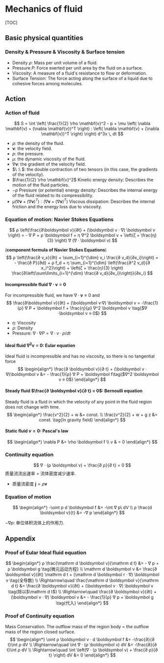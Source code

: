 # Mechanics of fluid

[TOC]

## Basic physical quantities

### Density & Pressure & Viscosity & Surface tension

- Density $\rho$: Mass per unit volume of a fluid.
- Pressure $P$: Force exerted per unit area by the fluid on a surface.
- Viscosity: A measure of a fluid's resistance to flow or deformation.
- Surface Tension: The force acting along the surface of a liquid due to cohesive forces among molecules.

## Action

### Action of fluid

$$
S = \int \left( \frac{1}{2} \rho \mathbf{v}^2 - p + \mu \left( \nabla \mathbf{v} + (\nabla \mathbf{v})^T \right) : \left( \nabla \mathbf{v} + (\nabla \mathbf{v})^T \right) \right) d^3x \, dt
$$

- $\rho$: the density of the fluid.
- $\mathbf{v}$: the velocity field.
- $p$: the pressure.
- $\mu$: the dynamic viscosity of the fluid.
- $\nabla \mathbf{v}$: the gradient of the velocity field.
- $\ :\ $: the double contraction of two tensors (in this case, the gradients of the velocity).
- $\frac{1}{2} \rho \mathbf{v}^2$ Kinetic energy density: Describes the motion of the fluid particles.
- $-p$ Pressure (or potential) energy density: Describes the internal energy of the fluid related to its compressibility.
- $\mu \left( \nabla \mathbf{v} + (\nabla \mathbf{v})^T \right) : \left( \nabla \mathbf{v} + (\nabla \mathbf{v})^T \right)$ Viscous dissipation: Describes the internal friction and the energy loss due to viscosity.

### Equation of motion: Navier Stokes Equations

$$
ρ \left(\frac{∂\boldsymbol v}{∂t} + (\boldsymbol v · ∇) \boldsymbol v \right) =  - ∇ P  + ρ \boldsymbol f + η ∇^2 \boldsymbol v + \left(ζ + \frac{η}{3} \right) ∇ (∇ · \boldsymbol v)
$$

(**component formula of Navier Stokes Equations**)
$$
ρ \left(\frac{∂ v_x}{∂t} + \sum_{i=1}^{\dim} v_i \frac{∂ v_d}{∂x_i}\right) =  - \frac{∂ P}{∂d}  + ρ  f_d + η \sum_{i=1}^{\dim} \left(\frac{∂^2 v_d}{∂ x_i^2}\right) + \left(ζ + \frac{η}{3} \right) \frac{∂\left(\sum\limits_{i=1}^{\dim} \frac{∂ v_d}{∂x_i}\right)}{∂x_i}
$$

#### Incompressible fluid $∇ ·\boldsymbol v ≡ 0$
For incompressible fluid, we have $∇ ·\boldsymbol v ≡ 0$ and
$$
\frac{∂\boldsymbol v}{∂t} + (\boldsymbol v·∇) \boldsymbol v = -\frac{1}{ρ} ∇ P  + \boldsymbol f + \frac{η}{ρ} ∇^2 \boldsymbol v  \tag{$∇ ·\boldsymbol v ≡ 0$}
$$
- $η$: Viscosity
- $ρ$: Density
- Pressure: $∇ ·∇ P = ∇ ·v·ρ/ dt$

#### Ideal fluid $∇^2 \boldsymbol v ≡ 0$: Eular equation

Ideal fluid is incompressible and has no viscosity, so there is no tangential force
$$
\begin{align*}
  \frac{∂ \boldsymbol v}{∂ t} + (\boldsymbol v · ∇)\boldsymbol v &= - \frac{1}{ρ} ∇ P + \boldsymbol f\tag{$∇^2 \boldsymbol v ≡ 0$}
\end{align*}
$$

#### Steady fluid $\frac{∂ \boldsymbol v}{∂ t} = 0$: Bernoulli equation
Steady fluid is a fluid in which the velocity of any point in the fluid region does not change with time.
$$
\begin{align*}
\frac{v^2}{2} + w &= const.  \\
\frac{v^2}{2} + w + g z &= const.  \tag{In gravity field}
\end{align*}
$$

#### Static fluid $v = 0$: Pascal's law

$$
\begin{align*}
\nabla P &= \rho \boldsymbol f  \\
v & = 0
\end{align*}
$$



### Continuity equation

$$
∇ · (ρ \boldsymbol v) + \frac{∂ ρ}{∂ t} = 0
$$
质量流流出速率 = 流体密度减少速率.
- 质量流密度 $\boldsymbol j = ρ \boldsymbol v$

### Equation of motion

$$
\begin{align*}
  -\oint p d \boldsymbol f &= -\int ∇ p\ dV  \\
  ρ \frac{d \boldsymbol v}{t} &= -∇ p
\end{align*}
$$



$- ∇ p$: 单位体积流体上的作用力.

## Appendix

### Proof of Eular Ideal fluid equation

$$
\begin{align*}
ρ \frac{\mathrm d \boldsymbol v}{\mathrm d t} &=  - ∇ p + ρ \boldsymbol g  \tag{微元运动方程}  \\
\mathrm d \boldsymbol v &= \frac{∂ \boldsymbol v}{∂t} \mathrm d t + (\mathrm d \boldsymbol r · ∇) \boldsymbol v    \tag{全导数}  \\
\Rightarrow\quad \frac{\mathrm d \boldsymbol v}{\mathrm d t} &= \frac{∂ \boldsymbol v}{∂t} + (\boldsymbol v · ∇) \boldsymbol v  \tag{除以$\mathrm d t$}  \\
\Rightarrow\quad \frac{∂ \boldsymbol v}{∂t} + (\boldsymbol v · ∇) \boldsymbol v &= - \frac{1}{ρ} ∇ p + \boldsymbol g  \tag{代入}
\end{align*}
$$

### Proof of Continuity equation
Mass Conservation. The outflow mass of the region body = the outflow mass of the region closed surface.
$$
\begin{align*}
  \oint ρ \boldsymbol v · d \boldsymbol f &= -\frac{∂}{∂ t}\int ρ dV   \\
  \Rightarrow\quad  \int ∇ · (ρ \boldsymbol v) dV  &= -\frac{∂}{∂ t}\int ρ dV  \\
  \Rightarrow\quad  \int \left(∇ · (ρ \boldsymbol v) + \frac{∂ ρ}{∂ t} \right) dV  &= 0  
\end{align*}
$$
